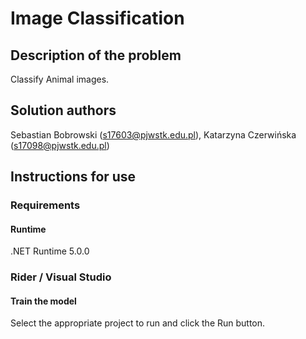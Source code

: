 # Image Classification
## Description of the problem
Classify Animal images.
## Solution authors
Sebastian Bobrowski (s17603@pjwstk.edu.pl), Katarzyna Czerwińska (s17098@pjwstk.edu.pl)
## Instructions for use
### Requirements
#### Runtime
.NET Runtime 5.0.0
### Rider / Visual Studio
#### Train the model
Select the appropriate project to run and click the Run button.